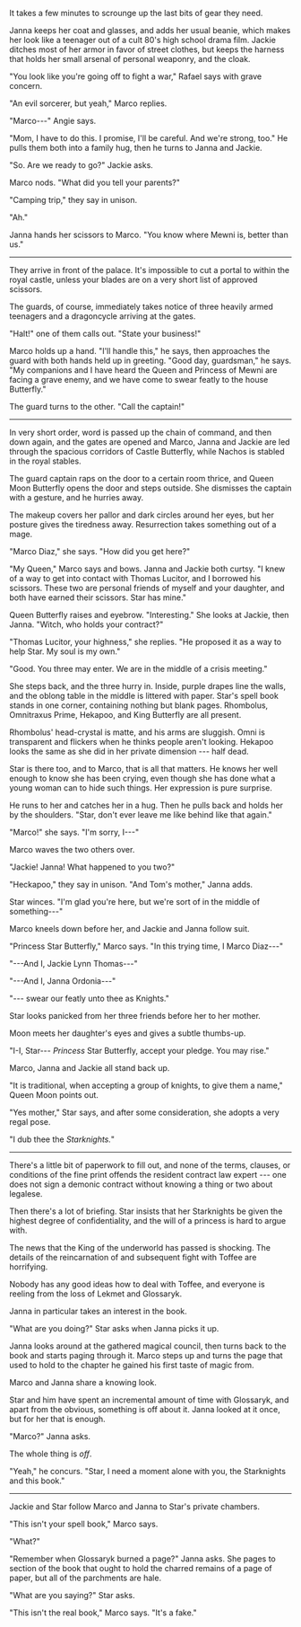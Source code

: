 It takes a few minutes to scrounge up the last bits of gear they need.

Janna keeps her coat and glasses, and adds her usual beanie, which makes
her look like a teenager out of a cult 80's high school drama film. Jackie ditches
most of her armor in favor of street clothes, but keeps the harness that holds her
small arsenal of personal weaponry, and the cloak.

"You look like you're going off to fight a war," Rafael says with grave concern.

"An evil sorcerer, but yeah," Marco replies.

"Marco---" Angie says.

"Mom, I have to do this. I promise, I'll be careful. And we're strong, too."
He pulls them both into a family hug, then he turns to Janna and Jackie.

"So. Are we ready to go?" Jackie asks.

Marco nods. "What did you tell your parents?"

"Camping trip," they say in unison.

"Ah."

Janna hands her scissors to Marco. "You know where Mewni is, better than us."

----

They arrive in front of the palace. It's impossible to cut a portal to within the
royal castle, unless your blades are on a very short list of approved scissors.

The guards, of course, immediately takes notice of three heavily armed teenagers
and a dragoncycle arriving at the gates.

"Halt!" one of them calls out. "State your business!"

Marco holds up a hand. "I'll handle this," he says, then approaches the guard with
both hands held up in greeting. "Good day, guardsman," he says. "My companions and I
have heard the Queen and Princess of Mewni are facing a grave enemy, and we have come
to swear featly to the house Butterfly."

The guard turns to the other. "Call the captain!"

----

In very short order, word is passed up the chain of command, and then down again,
and the gates are opened and Marco, Janna and Jackie are led through the spacious corridors
of Castle Butterfly, while Nachos is stabled in the royal stables.

The guard captain raps on the door to a certain room thrice, and Queen Moon Butterfly opens the
door and steps outside. She dismisses the captain with a gesture, and he hurries away.

The makeup covers her pallor and dark circles around her eyes, but her posture gives
the tiredness away. Resurrection takes something out of a mage.

"Marco Diaz," she says. "How did you get here?"

"My Queen," Marco says and bows. Janna and Jackie both curtsy. "I knew of a way to get into
contact with Thomas Lucitor, and I borrowed his scissors. These two are personal friends of myself and
your daughter, and both have earned their scissors. Star has mine."

Queen Butterfly raises and eyebrow. "Interesting." She looks at Jackie, then Janna. "Witch, who holds
your contract?"

"Thomas Lucitor, your highness," she replies. "He proposed it as a way to help Star. My soul is my
own."

"Good. You three may enter. We are in the middle of a crisis meeting."

She steps back, and the three hurry in. Inside, purple drapes line the walls, and the oblong
table in the middle is littered with paper. Star's spell book stands in one corner, containing
nothing but blank pages. Rhombolus, Omnitraxus Prime, Hekapoo, and King Butterfly are all present.

Rhombolus' head-crystal is matte, and his arms are sluggish. Omni is transparent and flickers when
he thinks people aren't looking. Hekapoo looks the same as she did in her private dimension --- half
dead.

Star is there too, and to Marco, that is all that matters. He knows her well enough to know she has been
crying, even though she has done what a young woman can to hide such things. Her expression is pure
surprise.

He runs to her and catches her in a hug. Then he pulls back and holds her by the shoulders.
"Star, don't ever leave me like behind like that again."

"Marco!" she says. "I'm sorry, I---"

Marco waves the two others over.

"Jackie! Janna! What happened to you two?"

"Heckapoo," they say in unison. "And Tom's mother," Janna adds.

Star winces. "I'm glad you're here, but we're sort of in the middle of something---"

Marco kneels down before her, and Jackie and Janna follow suit.

"Princess Star Butterfly," Marco says. "In this trying time, I Marco Diaz---"

"---And I, Jackie Lynn Thomas---"

"---And I, Janna Ordonia---"

"--- swear our featly unto thee as Knights."

Star looks panicked from her three friends before her to her mother.

Moon meets her daughter's eyes and gives a subtle thumbs-up.

"I-I, Star--- _Princess_ Star Butterfly, accept your pledge. You may rise."

Marco, Janna and Jackie all stand back up.

"It is traditional, when accepting a group of knights, to give them a name," Queen Moon points out.

"Yes mother," Star says, and after some consideration, she adopts a very regal pose.

"I dub thee the _Starknights._"

----

There's a little bit of paperwork to fill out, and none of the terms, clauses, or conditions of
the fine print offends the resident contract law expert --- one does not sign a demonic contract
without knowing a thing or two about legalese.

Then there's a lot of briefing. Star insists that her Starknights be given the highest degree
of confidentiality, and the will of a princess is hard to argue with.

The news that the King of the underworld has passed is shocking. The details of the reincarnation
of and subsequent fight with Toffee are horrifying.

Nobody has any good ideas how to deal with Toffee, and everyone is reeling from the loss of
Lekmet and Glossaryk.

Janna in particular takes an interest in the book.

"What are you doing?" Star asks when Janna picks it up.

Janna looks around at the gathered magical council, then turns back to the book and starts paging
through it. Marco steps up and turns the page that used to hold to the chapter he gained his first
taste of magic from.

Marco and Janna share a knowing look.

Star and him have spent an incremental amount of time with Glossaryk, and apart from the
obvious, something is off about it. Janna looked at it once, but for her that is enough.

"Marco?" Janna asks.

The whole thing is _off_.

"Yeah," he concurs. "Star, I need a moment alone with you, the Starknights and this book."

----

Jackie and Star follow Marco and Janna to Star's private chambers.

"This isn't your spell book," Marco says.

"What?"

"Remember when Glossaryk burned a page?" Janna asks.
She pages to section of the book that ought to hold the charred remains of
a page of paper, but all of the parchments are hale.

"What are you saying?" Star asks.

"This isn't the real book," Marco says. "It's a fake."
